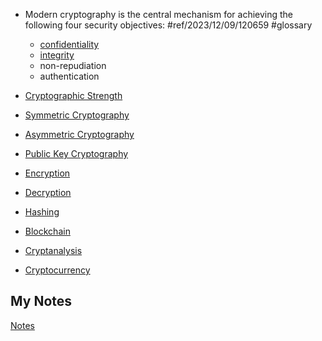 - Modern cryptography is the central mechanism for achieving the following four security objectives: #ref/2023/12/09/120659 #glossary
	- [confidentiality](confidentiality.md)
	- [integrity](integrity.md)
	- non-repudiation
	- authentication

- [Cryptographic Strength](cryptographic-strength.md)
- [Symmetric Cryptography](symmetric-cryptography.md)
- [Asymmetric Cryptography](asymmetric-cryptography.md)
- [Public Key Cryptography](public-key-cryptography.md)
- [Encryption](encryption.md)
- [Decryption](decryption.md)
- [Hashing](hashing.md)
- [Blockchain](blockchain.md)
- [Cryptanalysis](cryptanalysis.md)
- [Cryptocurrency](crypto-currency.md)
## My Notes
[Notes](mynotes/cryptography-notes.md)
